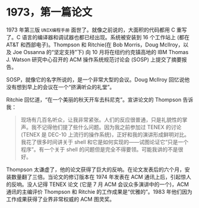 # 1973，第一篇论文

1973 年第三版 `UNIX编程手册` 面世了。就像之前说的，大面积的代码都用 C 重写了。C 语言的编译器和调试器也都已经出现。系统被安装到 16 个工作站上 (都在 AT&T 和西部电子)。Thompson 和 Ritchie(在 Bob Morris，Doug McIlroy，以及 Joe Ossanna 的“坚定支持”下) 向 10 月将在纽约约克镇高地的 IBM Thomas J. Watson 研究中心召开的 ACM 操作系统规范讨论会 (SOSP) 上提交了摘要报告。

SOSP，就像它的名字所说的，是一个非常大型的会议。Doug McIlroy 回忆说他没有想到早上的会议在一个“挤满听众的礼堂”。

Ritchie 回忆道，“在一个美丽的秋天开车去科尼克”。宣讲论文的 Thompson 告诉我：

> 现场有几百名听众，让我非常紧张。人们的反应很普通，只是礼貌性的掌声。我不记得他们提了些什么问题。因为我之前参加过 TENEX 的讨论 (TENEX 是 DEC-10 上流行的操作系统)，正好和我的演讲形成鲜明对比。我花了很多时间讲关于 shell 和它是如何实现的——试图论证它“只是一个程序”。有一个关于 shell 的问题但是完全不得要领。可能我讲的不是很好。

Thompson 太谦虚了，他的论文获得了巨大的反响。在论文发表后的六个月，安装数量翻了三倍。当论文的修订版本在 1974 年发表在 ACM 通讯上后，引起惊人的反响。没人记得 TENEX 论文 (它是 7 月 ACM 会议众多演讲中的一个)，ACM 通讯的主编评价 Thompson 和 Ritchie 的工作成果是“优雅的”。1983 年他们因为工作成果获得了业界非常权威的 ACM 图灵奖。

